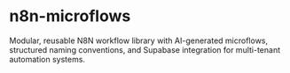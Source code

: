 # n8n-microflows
Modular, reusable N8N workflow library with AI-generated microflows, structured naming conventions, and Supabase integration for multi-tenant automation systems.
